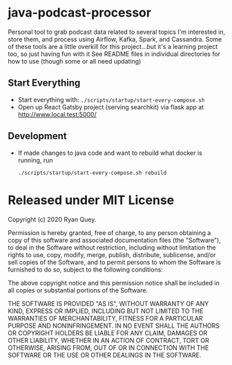 # java-podcast-processor
Personal tool to grab podcast data related to several topics I'm interested in, store them, and process using Airflow, Kafka, Spark, and Cassandra. Some of these tools are a little overkill for this project...but it's a learning project too, so just having fun with it
See README files in individual directories for how to use (though some or all need updating)

## Start Everything
- Start everything with: `./scripts/startup/start-every-compose.sh`
- Open up React Gatsby project (serving searchkit) via flask app at http://www.local.test:5000/

## Development
- If made changes to java code and want to rebuild what docker is running, run

    `./scripts/startup/start-every-compose.sh rebuild`

# Released under MIT License

Copyright (c) 2020 Ryan Quey.

Permission is hereby granted, free of charge, to any person obtaining a copy of this software and associated documentation files (the "Software"), to deal in the Software without restriction, including without limitation the rights to use, copy, modify, merge, publish, distribute, sublicense, and/or sell copies of the Software, and to permit persons to whom the Software is furnished to do so, subject to the following conditions:

The above copyright notice and this permission notice shall be included in all copies or substantial portions of the Software.

THE SOFTWARE IS PROVIDED "AS IS", WITHOUT WARRANTY OF ANY KIND, EXPRESS OR IMPLIED, INCLUDING BUT NOT LIMITED TO THE WARRANTIES OF MERCHANTABILITY, FITNESS FOR A PARTICULAR PURPOSE AND NONINFRINGEMENT. IN NO EVENT SHALL THE AUTHORS OR COPYRIGHT HOLDERS BE LIABLE FOR ANY CLAIM, DAMAGES OR OTHER LIABILITY, WHETHER IN AN ACTION OF CONTRACT, TORT OR OTHERWISE, ARISING FROM, OUT OF OR IN CONNECTION WITH THE SOFTWARE OR THE USE OR OTHER DEALINGS IN THE SOFTWARE.
